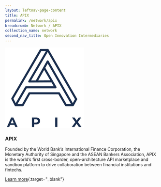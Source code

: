 ```yaml
---
layout: leftnav-page-content
title: APIX
permalink: /network/apix
breadcrumb: Network / APIX
collection_name: network
second_nav_title: Open Innovation Intermediaries
---
```


<div class="networklogo">
<a href="http://www.apixplatform.com/">
<img src="/images/partners/APIX logo.JPG" alt="1" style="width:262px;height:265px">
</a>
  </div>

<h3>APIX</h3>

Founded by the World Bank’s International Finance Corporation, the Monetary Authority of Singapore and the ASEAN Bankers Association, APIX is the world’s first cross-border, open-architecture API marketplace and sandbox platform to drive collaboration between financial institutions and fintechs.

[Learn more](http://www.apixplatform.com/){:target="_blank"}
